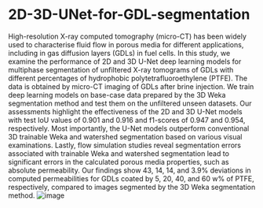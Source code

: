 # 2D-3D-UNet-for-GDL-segmentation
High-resolution X-ray computed tomography (micro-CT) has been widely used to characterise fluid flow in porous media for different applications, including in gas diffusion layers (GDLs) in fuel cells. In this study, we examine the performance of 2D and 3D U-Net deep learning models for multiphase segmentation of unfiltered X-ray tomograms of GDLs with different percentages of hydrophobic polytetrafluoroethylene (PTFE). The data is obtained by micro-CT imaging of GDLs after brine injection. We train deep learning models on base-case data prepared by the 3D Weka segmentation method and test them on the unfiltered unseen datasets. Our assessments highlight the effectiveness of the 2D and 3D U-Net models with test IoU values of 0.901 and 0.916 and f1-scores of 0.947 and 0.954, respectively. Most importantly, the U-Net models outperform conventional 3D trainable Weka and watershed segmentation based on various visual examinations. Lastly, flow simulation studies reveal segmentation errors associated with trainable Weka and watershed segmentation lead to significant errors in the calculated porous media properties, such as absolute permeability. Our findings show 43, 14, 14, and 3.9% deviations in computed permeabilities for GDLs coated by 5, 20, 40, and 60 w% of PTFE, respectively, compared to images segmented by the 3D Weka segmentation method.
![image](https://github.com/MehdiMahdaviara/2D-3D-UNet-for-GDL-segmentation/assets/99279360/a932b046-ddcc-40f7-b5ac-f03dbe7ebeb6)
